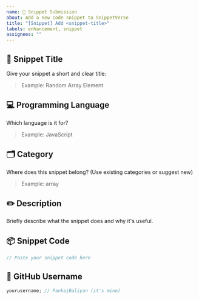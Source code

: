 ```yaml
---
name: 🚀 Snippet Submission
about: Add a new code snippet to SnippetVerse
title: "[Snippet] Add <snippet-title>"
labels: enhancement, snippet
assignees: ""
---
```


## 📌 Snippet Title

Give your snippet a short and clear title:

> Example: Random Array Element

## 💻 Programming Language

Which language is it for?

> Example: JavaScript

## 🗂 Category

Where does this snippet belong? (Use existing categories or suggest new)

> Example: array

## ✏️ Description

Briefly describe what the snippet does and why it's useful.

## 📦 Snippet Code

```ts
// Paste your snippet code here
```

## 👤 GitHub Username

```ts
yourusername; // PankajBaliyan (it's mine)
```
